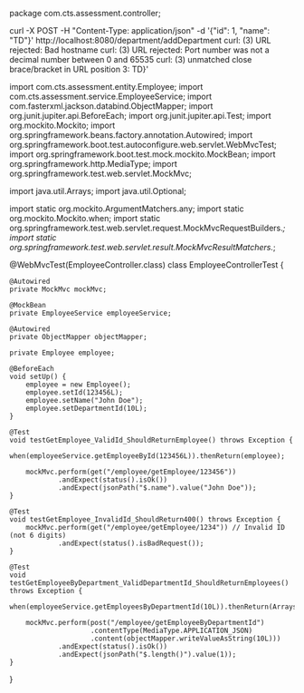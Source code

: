 package com.cts.assessment.controller;


curl -X POST -H "Content-Type: application/json" -d '{"id": 1, "name": "TD"}' http://localhost:8080/department/addDepartment
curl: (3) URL rejected: Bad hostname
curl: (3) URL rejected: Port number was not a decimal number between 0 and 65535
curl: (3) unmatched close brace/bracket in URL position 3:
TD}'





import com.cts.assessment.entity.Employee;
import com.cts.assessment.service.EmployeeService;
import com.fasterxml.jackson.databind.ObjectMapper;
import org.junit.jupiter.api.BeforeEach;
import org.junit.jupiter.api.Test;
import org.mockito.Mockito;
import org.springframework.beans.factory.annotation.Autowired;
import org.springframework.boot.test.autoconfigure.web.servlet.WebMvcTest;
import org.springframework.boot.test.mock.mockito.MockBean;
import org.springframework.http.MediaType;
import org.springframework.test.web.servlet.MockMvc;

import java.util.Arrays;
import java.util.Optional;

import static org.mockito.ArgumentMatchers.any;
import static org.mockito.Mockito.when;
import static org.springframework.test.web.servlet.request.MockMvcRequestBuilders.*;
import static org.springframework.test.web.servlet.result.MockMvcResultMatchers.*;

@WebMvcTest(EmployeeController.class)
class EmployeeControllerTest {

    @Autowired
    private MockMvc mockMvc;

    @MockBean
    private EmployeeService employeeService;

    @Autowired
    private ObjectMapper objectMapper;

    private Employee employee;

    @BeforeEach
    void setUp() {
        employee = new Employee();
        employee.setId(123456L);
        employee.setName("John Doe");
        employee.setDepartmentId(10L);
    }

    @Test
    void testGetEmployee_ValidId_ShouldReturnEmployee() throws Exception {
        when(employeeService.getEmployeeById(123456L)).thenReturn(employee);

        mockMvc.perform(get("/employee/getEmployee/123456"))
                .andExpect(status().isOk())
                .andExpect(jsonPath("$.name").value("John Doe"));
    }

    @Test
    void testGetEmployee_InvalidId_ShouldReturn400() throws Exception {
        mockMvc.perform(get("/employee/getEmployee/1234")) // Invalid ID (not 6 digits)
                .andExpect(status().isBadRequest());
    }

    @Test
    void testGetEmployeeByDepartment_ValidDepartmentId_ShouldReturnEmployees() throws Exception {
        when(employeeService.getEmployeesByDepartmentId(10L)).thenReturn(Arrays.asList(employee));

        mockMvc.perform(post("/employee/getEmployeeByDepartmentId")
                        .contentType(MediaType.APPLICATION_JSON)
                        .content(objectMapper.writeValueAsString(10L)))
                .andExpect(status().isOk())
                .andExpect(jsonPath("$.length()").value(1));
    }
}
